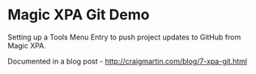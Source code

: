 # Magic XPA Git Demo

Setting up a Tools Menu Entry to push project updates to GitHub from Magic XPA.

Documented in a blog post - http://craigmartin.com/blog/7-xpa-git.html